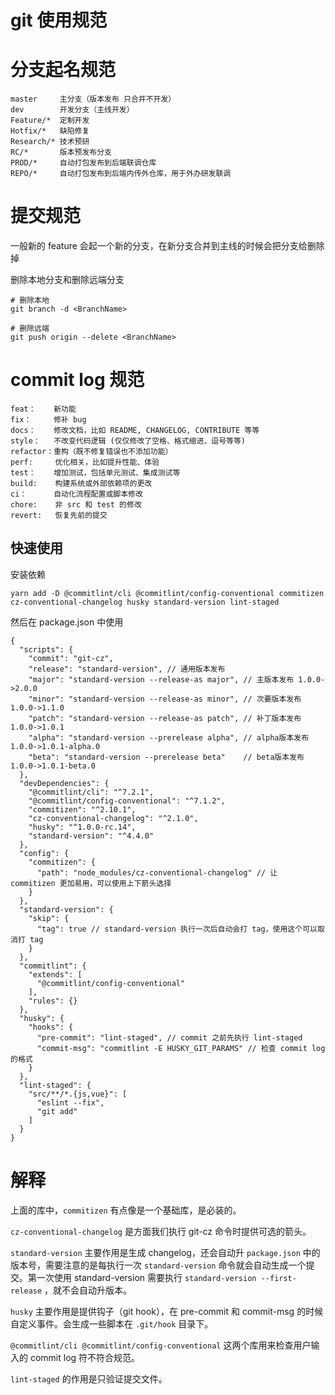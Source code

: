# git 使用规范

# 分支起名规范

```
master     主分支（版本发布 只合并不开发）
dev        开发分支（主线开发）
Feature/*  定制开发
Hotfix/*   缺陷修复
Research/* 技术预研
RC/*       版本预发布分支
PROD/*     自动打包发布到后端联调仓库
REPO/*     自动打包发布到后端内传外仓库，用于外办研发联调
```

# 提交规范

一般新的 feature 会起一个新的分支，在新分支合并到主线的时候会把分支给删除掉

删除本地分支和删除远端分支
```
# 删除本地
git branch -d <BranchName>

# 删除远端
git push origin --delete <BranchName>
```

# commit log 规范

```
feat：    新功能
fix：     修补 bug
docs：    修改文档，比如 README, CHANGELOG, CONTRIBUTE 等等
style：   不改变代码逻辑 (仅仅修改了空格、格式缩进、逗号等等)
refactor：重构（既不修复错误也不添加功能）
perf:     优化相关，比如提升性能、体验
test：    增加测试，包括单元测试、集成测试等
build:    构建系统或外部依赖项的更改
ci：      自动化流程配置或脚本修改
chore:    非 src 和 test 的修改
revert:   恢复先前的提交
```

## 快速使用

安装依赖

```
yarn add -D @commitlint/cli @commitlint/config-conventional commitizen cz-conventional-changelog husky standard-version lint-staged
```

然后在 package.json 中使用

```
{
  "scripts": {
    "commit": "git-cz",
    "release": "standard-version", // 通用版本发布
    "major": "standard-version --release-as major", // 主版本发布 1.0.0->2.0.0
    "minor": "standard-version --release-as minor", // 次要版本发布 1.0.0->1.1.0
    "patch": "standard-version --release-as patch", // 补丁版本发布 1.0.0->1.0.1
    "alpha": "standard-version --prerelease alpha", // alpha版本发布 1.0.0->1.0.1-alpha.0
    "beta": "standard-version --prerelease beta"    // beta版本发布 1.0.0->1.0.1-beta.0
  },
  "devDependencies": {
    "@commitlint/cli": "^7.2.1",
    "@commitlint/config-conventional": "^7.1.2",
    "commitizen": "^2.10.1",
    "cz-conventional-changelog": "^2.1.0",
    "husky": "^1.0.0-rc.14",
    "standard-version": "^4.4.0"
  },
  "config": {
    "commitizen": { 
      "path": "node_modules/cz-conventional-changelog" // 让 commitizen 更加易用，可以使用上下箭头选择 
    }
  },
  "standard-version": {
    "skip": {
      "tag": true // standard-version 执行一次后自动会打 tag，使用这个可以取消打 tag
    }
  },
  "commitlint": {
    "extends": [
      "@commitlint/config-conventional"
    ],
    "rules": {}
  },
  "husky": {
    "hooks": {
      "pre-commit": "lint-staged", // commit 之前先执行 lint-staged
      "commit-msg": "commitlint -E HUSKY_GIT_PARAMS" // 检查 commit log 的格式
    }
  },
  "lint-staged": {
    "src/**/*.{js,vue}": [
      "eslint --fix",
      "git add"
    ]
  }
}
```

# 解释

上面的库中，`commitizen` 有点像是一个基础库，是必装的。

`cz-conventional-changelog` 是方面我们执行 git-cz 命令时提供可选的箭头。

`standard-version` 主要作用是生成 changelog，还会自动升 `package.json` 中的版本号，需要注意的是每执行一次 `standard-version` 命令就会自动生成一个提交。第一次使用 standard-version 需要执行 `standard-version --first-release` ，就不会自动升版本。

`husky` 主要作用是提供钩子（git hook），在 pre-commit 和 commit-msg 的时候自定义事件。会生成一些脚本在 `.git/hook` 目录下。

`@commitlint/cli @commitlint/config-conventional` 这两个库用来检查用户输入的 commit log 符不符合规范。

`lint-staged` 的作用是只验证提交文件。